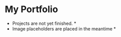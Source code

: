 # My Portfolio

* Projects are not yet finished. *
* Image placeholders are placed in the meantime *